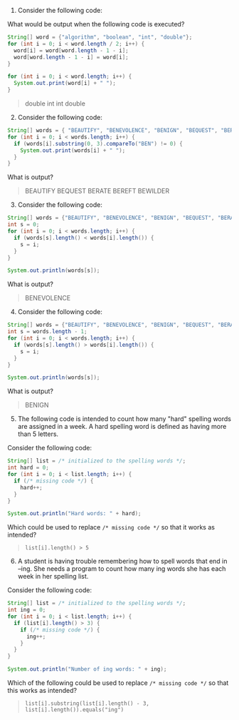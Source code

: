 1. Consider the following code:

What would be output when the following code is executed?

```java
String[] word = {"algorithm", "boolean", "int", "double"};
for (int i = 0; i < word.length / 2; i++) {
  word[i] = word[word.length - 1 - i];
  word[word.length - 1 - i] = word[i];
}

for (int i = 0; i < word.length; i++) {
  System.out.print(word[i] + " ");
}
```

> double int int double

2. Consider the following code:

```java
String[] words = { "BEAUTIFY", "BENEVOLENCE", "BENIGN", "BEQUEST", "BERATE","BEREFT", "BEWILDER" };
for (int i = 0; i < words.length; i++) {
  if (words[i].substring(0, 3).compareTo("BEN") != 0) {
    System.out.print(words[i] + " ");
  }
}
```

What is output?

> BEAUTIFY BEQUEST BERATE BEREFT BEWILDER

3. Consider the following code:

```java
String[] words = {"BEAUTIFY", "BENEVOLENCE", "BENIGN", "BEQUEST", "BERATE", "BEREFT", "BEWILDER"};
int s = 0;
for (int i = 0; i < words.length; i++) {
  if (words[s].length() < words[i].length()) {
    s = i;
  }
}

System.out.println(words[s]);
```

What is output?

> BENEVOLENCE

4. Consider the following code:

```java
String[] words = {"BEAUTIFY", "BENEVOLENCE", "BENIGN", "BEQUEST", "BERATED", "BEREFT", "BEWILDER"};
int s = words.length - 1;
for (int i = 0; i < words.length; i++) {
  if (words[s].length() > words[i].length()) {
    s = i;
  }
}

System.out.println(words[s]);
```

What is output?

> BENIGN

5. The following code is intended to count how many "hard" spelling words are assigned in a week. A hard spelling word is defined as having more than 5 letters.

Consider the following code:

```java
String[] list = /* initialized to the spelling words */;
int hard = 0;
for (int i = 0; i < list.length; i++) {
  if (/* missing code */) {
    hard++;
  }
}

System.out.println("Hard words: " + hard);
```

Which could be used to replace `/* missing code */` so that it works as intended?

> `list[i].length() > 5`

6. A student is having trouble remembering how to spell words that end in –ing. She needs a program to count how many ing words she has each week in her spelling list.

Consider the following code:

```java
String[] list = /* initialized to the spelling words */;
int ing = 0;
for (int i = 0; i < list.length; i++) {
  if (list[i].length() > 3) {
    if (/* missing code */) {
      ing++;
    }
  }
}

System.out.println("Number of ing words: " + ing);
```

Which of the following could be used to replace `/* missing code */` so that this works as intended?

> `list[i].substring(list[i].length() - 3, list[i].length()).equals("ing")`


